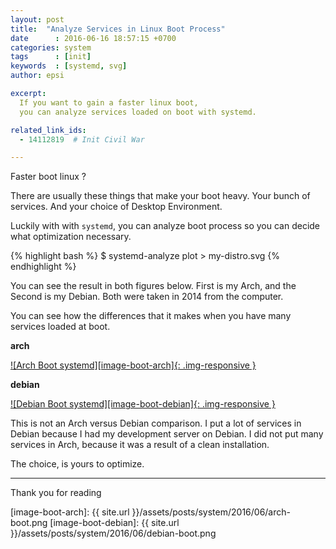 ```yaml
---
layout: post
title:  "Analyze Services in Linux Boot Process"
date      : 2016-06-16 18:57:15 +0700
categories: system
tags      : [init]
keywords  : [systemd, svg]
author: epsi

excerpt:
  If you want to gain a faster linux boot,
  you can analyze services loaded on boot with systemd.

related_link_ids: 
  - 14112819  # Init Civil War

---
```


Faster boot linux ?

There are usually these things that make your boot heavy. 
Your bunch of services. And your choice of Desktop Environment.

Luckily with with <code>systemd</code>, 
you can analyze boot process so you can decide what optimization necessary.

{% highlight bash %}
 $ systemd-analyze plot > my-distro.svg
{% endhighlight %}


You can see the result in both figures below.
First is my Arch, and the Second is my Debian. 
Both were taken in 2014 from the computer.

You can see how the differences that it makes
when you have many services loaded at boot.

**arch**

[![Arch Boot systemd][image-boot-arch]{: .img-responsive }][photo-boot-arch]
&nbsp;

**debian**

[![Debian Boot systemd][image-boot-debian]{: .img-responsive }][photo-boot-debian]

This is not an Arch versus Debian comparison.
I put a lot of services in Debian
because I had my development server on Debian.
I did not put many services in Arch,
because it was a result of a clean installation.

The choice, is yours to optimize.

-- -- --

Thank you for reading

[//]: <> ( -- -- -- links below -- -- -- )

[image-boot-arch]:   {{ site.url }}/assets/posts/system/2016/06/arch-boot.png
[image-boot-debian]: {{ site.url }}/assets/posts/system/2016/06/debian-boot.png

[photo-boot-arch]:   https://photos.google.com/album/AF1QipOI-OvBHZtRX5saQhwM3h7JWm32xboQ5aCs5fLr/photo/AF1QipMpJyvPdwv396veW0xxUUiQwaUkW9k0uKWyBCfV
[photo-boot-debian]: https://photos.google.com/album/AF1QipOI-OvBHZtRX5saQhwM3h7JWm32xboQ5aCs5fLr/photo/AF1QipMBBkisgbw-6sZS5ckq_6jjIfzqX9sbyfL-b6EJ
